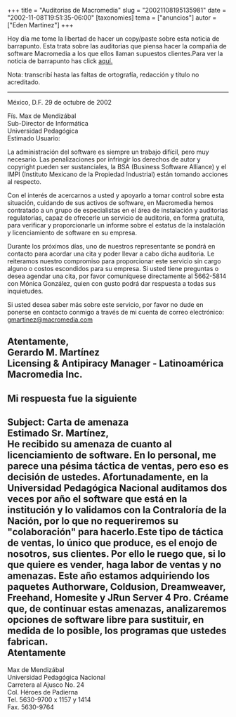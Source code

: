 +++
title = "Auditorias de Macromedia"
slug = "20021108195135981"
date = "2002-11-08T19:51:35-06:00"
[taxonomies]
tema = ["anuncios"]
autor = ["Eden Martinez"]
+++

Hoy día me tome la libertad de hacer un copy/paste sobre esta noticia de
barrapunto. Esta trata sobre las auditorias que piensa hacer la compañia
de software Macromedia a los que ellos llaman supuestos clientes.Para
ver la noticia de barrapunto has click
[aquí.](http://barrapunto.com/article.pl?sid=02/11/08/1533243&mode=&threshold=)

<!-- more -->
Nota: transcribí hasta las faltas de ortografía, redacción y título no
acreditado.

----------------------------------

México, D.F. 29 de octubre de 2002

  
Fís. Max de Mendizábal  
Sub-Director de Informática  
Universidad Pedagógica  
Estimado Usuario:

La administración del software es siempre un trabajo difícil, pero muy
necesario. Las penalizaciones por infringir los derechos de autor y
copyright pueden ser sustanciales, la BSA (Business Software Alliance) y
el IMPI (Instituto Mexicano de la Propiedad Industrial) están tomando
acciones al respecto.

Con el interés de acercarnos a usted y apoyarlo a tomar control sobre
esta situación, cuidando de sus activos de software, en Macromedia hemos
contratado a un grupo de especialistas en el área de instalación y
auditorias regulatorias, capaz de ofrecerle un servicio de auditoria, en
forma gratuita, para verificar y proporcionarle un informe sobre el
estatus de la instalación y licenciamiento de software en su empresa.

Durante los próximos días, uno de nuestros representante se pondrá en
contacto para acordar una cita y poder llevar a cabo dicha auditoria. Le
reiteramos nuestro compromiso para proporcionar este servicio sin cargo
alguno o costos escondidos para su empresa. Si usted tiene preguntas o
desea agendar una cita, por favor comuníquese directamente al 5662-5814
con Mónica González, quien con gusto podrá dar respuesta a todas sus
inquietudes.

Si usted desea saber más sobre este servicio, por favor no dude en
ponerse en contacto conmigo a través de mi cuenta de correo electrónico:
gmartinez@macromedia.com

  
Atentamente,  
Gerardo M. Martínez  
Licensing & Antipiracy Manager - Latinoamérica  
Macromedia Inc.  
-----------------------------------------  
Mi respuesta fue la siguiente  
-----------------------------------------  
Subject: Carta de amenaza  
Estimado Sr. Martínez,  
He recibido su amenaza de cuanto al licenciamiento de software. En lo
personal, me parece una pésima táctica de ventas, pero eso es decisión
de ustedes. Afortunadamente, en la Universidad Pedagógica Nacional
auditamos dos veces por año el software que está en la institución y lo
validamos con la Contraloría de la Nación, por lo que no requeriremos su
"colaboración" para hacerlo.Este tipo de táctica de ventas, lo único que
produce, es el enojo de nosotros, sus clientes. Por ello le ruego que,
si lo que quiere es vender, haga labor de ventas y no amenazas. Este año
estamos adquiriendo los paquetes Authorware, Coldusion, Dreamweaver,
Freehand, Homesite y JRun Server 4 Pro. Créame que, de continuar estas
amenazas, analizaremos opciones de software libre para sustituir, en
medida de lo posible, los programas que ustedes fabrican.  
Atentamente  
-----------------------------  
Max de Mendizábal  
Universidad Pedagógica Nacional  
Carretera al Ajusco No. 24  
Col. Héroes de Padierna  
Tel. 5630-9700 x 1157 y 1414  
Fax. 5630-9764

